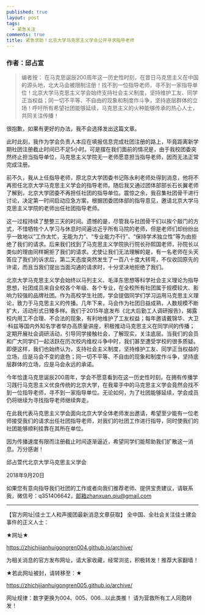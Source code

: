 ```yaml
---
published: true
layout: post
tags:
  - 紧急关注
comments: true
title: 紧急求助！北京大学马克思主义学会公开寻求指导老师
---
```


### 作者：邱占宣

<blockquote>
编者按：
在马克思诞辰200周年这一历史性时刻，在昔日马克思主义在中国的源头地，北大马会被限制注册！找不到一位指导老师，寻不到一家指导单位！北京大学马克思主义学会始终支持社会主义制度，坚持维护工友、同学正当权益；同一切不平等、不自由的现象和制度作斗争，坚持底层群体的立场！呼吁所有希望社团能够延续，马克思主义的火种能够传承的热心人士，共同关注传播！
</blockquote>

很抱歉，如果有更好的办法，我不会选择发出这篇文章。

此时此刻，我作为学会负责人本应在填报信息完成社团注册的路上，毕竟距离新学期社团注册截止时间已不足5小时。可是摆在我们面前的情况是，由于我校团委突然终止担当指导单位，马克思主义学院无一老师愿意担当指导老师，因而无法正常完成注册。

前不久，我从上任指导老师，原北京大学团委书记陈永利老师处得到消息，他将不再担任北京大学马克思主义学会的指导老师。随后我又通过团体部部长石长翼老师了解到，北京大学团委不再担任社团的指导单位。震惊之余，我召集社团骨干进行讨论，决定第一时间启动应急方案，根据团委团体部的指导意见，邀请北京大学马克思主义学院的老师出任社团指导老师。

这一过程持续了整整三天的时间。遗憾的是，尽管我与社团骨干们以挨个敲门的方式，不惜牺牲个人学习与休息时间遍访近乎所有马院的老师，但是老师们却纷纷出乎一致地以“工作太忙，无能为力”、“专业能力不行”、“保持学术独立性”等为由拒绝了我们的请求。后来我们找到了马克思主义学院执行院长孙熙国老师，孙院长以类似的理由同样婉拒了我们的请求。尤使让我们无法理解的是，有一名老师在头天答应了我们的诉求后，第二天态度突然发生了一百八十度大转弯，不仅收回原先的许诺，而且当我们提出当面沟通的请求时，十分坚决地拒绝了我们。

北京大学马克思主义学会始终以马列主义、毛泽东思想等科学社会主义理论为指导思想，社团成员来自全校各个年级、各个专业，在全校所有社团属于规模较大、影响力较强的品牌社团。作为高校学生社团，学会提倡同学们学习运用马克思主义理论，致力于马克思主义的传播。几年下来，马会作为社团日益成熟，人数规模不断扩大，活动形式日臻多样。我们于2015年底发布《北大后勤工人调研报告》，揭露校内用工不合理、不合法的现象，有利地维护了工友权益；每年邀请戴锦华、大卫·科兹等国内外知名学者举办高质量讲座，积极推动马克思主义在同学间的传播；定期开展社会调研活动，引导同学接触社会，了解现实，关注底层。当我们的会员和广大同学们一起活跃在历次校内维权斗争中时，我们甚至遭受学校的很多质疑。即便这样，我们也始终认为，支持社会主义制度，坚持维护工友、同学正当权益的立场，应是马会不变的底色；同一切不平等、不自由的现象和制度作斗争，坚持底层群体的立场，应是马会永远的承诺。

今年恰逢马克思诞辰200周年，学会不愿意看到在这一历史性时刻，在拥有传播学习践行马克思主义优良传统的北京大学，在我辈手中的马克思主义学会竟然会找不到一位指导老师，寻不到一家指导单位。无论如何，为了社团能够延续，学会成员仍将继续为寻找指导老师继续奔走。

在此我代表马克思主义学会面向北京大学全体老师发出邀请，希望至少能有一位老师接受我们的请求出任社团指导老师，对我们的社团工作进行指导，同时使我们的社团能够顺利挂靠在其所在单位。

因为传播速度有限而注册截止时间逐渐逼近，希望同学们能帮助我们扩散这一消息。万分感谢！
 
邱占萱代北京大学马克思主义学会


2018年9月20日
 
如果您有意向指导我们社团的工作或者向我们推荐老师、提供宝贵建议，请联系我，微信号：q351406642，邮箱zhanxuan.qiu@gmail.com


---


【官方网址|佳士工人和声援团最新消息文章获取】 全中国、全社会关注佳士建会事件的正义人士：

★网址★

https://zhichijianhuigongren004.github.io/archive/

为相关消息的官方发布网址，请大家收藏，经常浏览，积极转发！推荐大家翻墙！

★若此网址被封，请转移至：★

https://zhichijianhuigongren005.github.io/archive/

网址规律：数字更换为004、005、006...以此类推！ 请为营救所有工人同胞转发！
